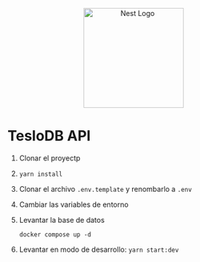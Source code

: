 <p align="center">
  <a href="http://nestjs.com/" target="blank"><img src="https://nestjs.com/img/logo-small.svg" width="200" alt="Nest Logo" /></a>
</p>

# TesloDB API

1. Clonar el proyectp

2. ```yarn install```

3. Clonar el archivo ```.env.template``` y renombarlo a ```.env```

4. Cambiar las variables de entorno

5. Levantar la base de datos

    ```docker compose up -d```

6. Levantar en modo de desarrollo: ```yarn start:dev```